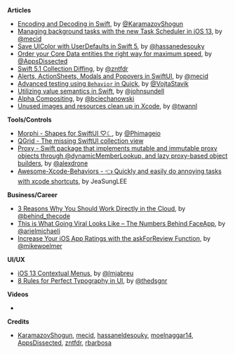**Articles**

* [Encoding and Decoding in Swift](https://www.raywenderlich.com/3418439-encoding-and-decoding-in-swift), by  [@KaramazovShogun](https://twitter.com/KaramazovShogun)
* [Managing background tasks with the new Task Scheduler in iOS 13](https://medium.com/snowdog-labs/managing-background-tasks-with-new-task-scheduler-in-ios-13-aaabdac0d95b), by [@mecid](https://twitter.com/mecid)
* [Save UIColor with UserDefaults in Swift 5](https://medium.com/@hassaneldesouky/save-uicolor-with-userdefaults-in-swift-5-951ef1aa88e8), by [@hassanedesouky](https://twitter.com/hassanedesouky)
* [Order your Core Data entities the right way for maximum speed](https://www.appsdissected.com/order-core-data-entities-maximum-speed/), by [@AppsDissected](https://twitter.com/AppsDissected)
* [Swift 5.1 Collection Diffing](https://www.fivestars.blog/code/swift-5-1-collection-diffing.html), by [@zntfdr](https://twitter.com/zntfdr)
* [Alerts, ActionSheets, Modals and Popovers in SwiftUI](https://mecid.github.io/2019/07/24/alerts-actionsheets-modals-and-popovers-in-swiftui/), by [@mecid](https://twitter.com/mecid)
* [Advanced testing using `Behavior` in Quick](https://vojtastavik.com/2019/07/22/advanced-testing-using-behavior-in-quick/), by [@VojtaStavik](https://twitter.com/VojtaStavik)
* [Utilizing value semantics in Swift](https://www.swiftbysundell.com/posts/utilizing-value-semantics-in-swift), by [@johnsundell](https://twitter.com/johnsundell)
* [Alpha Compositing](https://ciechanow.ski/alpha-compositing/), by [@bciechanowski](https://twitter.com/bciechanowski)
* [Unused images and resources clean up in Xcode](https://www.avanderlee.com/optimization/unused-images-clean-up), by [@twannl](https://twitter.com/twannl)

**Tools/Controls**

* [Morphi - Shapes for SwiftUI ♡☾](https://github.com/phimage/morphi), by [@Phimageio](https://twitter.com/Phimageio)
* [QGrid - The missing SwiftUI collection view](https://github.com/Q-Mobile/QGrid)
* [Proxy - Swift package that implements mutable and immutable proxy objects through @dynamicMemberLookup, and lazy proxy-based object builders](https://github.com/alexdrone/Proxy), by [@alexdrone](https://twitter.com/alexdrone)
* [Awesome-Xcode-Behaviors - 👈 Quickly and easily do annoying tasks with xcode shortcuts](https://github.com/JeaSungLEE/Awesome-Xcode-Behaviors), by JeaSungLEE

**Business/Career**

* [3 Reasons Why You Should Work Directly in the Cloud](https://www.welcometothejungle.co/en/articles/reasons-work-cloud), by [@behind_thecode](https://twitter.com/behind_thecode)
* [This is What Going Viral Looks Like – The Numbers Behind FaceApp](https://blog.appfigures.com/faceapp-goes-viral-numbers/), by [@arielmichaeli](https://twitter.com/arielmichaeli)
* [Increase Your iOS App Ratings with the askForReview Function](https://spin.atomicobject.com/2019/07/22/ios-review-prompt-customize/), by [@mikewoelmer](https://twitter.com/mikewoelmer)

**UI/UX**

* [iOS 13 Contextual Menus](https://lmjabreu.com/post/ios13contextualmenus/), by [@lmjabreu](https://twitter.com/lmjabreu)
* [8 Rules for Perfect Typography in UI](https://blog.prototypr.io/8-rules-for-perfect-typography-in-ui-21b37f6f23ce), by [@thedsgnr](https://twitter.com/thedsgnr)

**Videos**

* 

**Credits**

* [KaramazovShogun](https://github.com/KaramazovShogun), [mecid](https://github.com/mecid), [hassaneldesouky](https://github.com/HassanElDesouky), [moelnaggar14](https://github.com/MoElnaggar14), [AppsDissected](https://github.com/AppsDissected), [zntfdr](https://github.com/zntfdr), [rbarbosa](https://github.com/rbarbosa)
